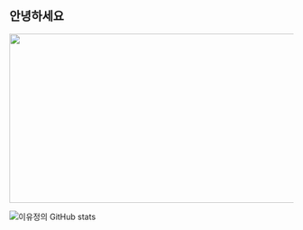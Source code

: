 ## 안녕하세요
<a href="https://github.com/devxb/gitanimals">
<img
  src="https://render.gitanimals.org/farms/yujunggg"
  width="600"
  height="300"
/>
</a>

![이유정의 GitHub stats](https://github-readme-stats.vercel.app/api?username=yujunggg&show_icons=true&theme=merko)

<!--
**yujunggg/yujunggg** is a ✨ _special_ ✨ repository because its `README.md` (this file) appears on your GitHub profile.

Here are some ideas to get you started:
- 🔭 I’m currently working on ...
- 🌱 I’m currently learning ...
- 👯 I’m looking to collaborate on ...
- 🤔 I’m looking for help with ...
- 💬 Ask me about ...
- 📫 How to reach me: ...
- 😄 Pronouns: ...
- ⚡ Fun fact: ...
-->
